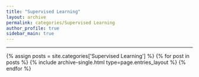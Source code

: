 ```yaml
---
title: "Supervised Learning"
layout: archive
permalink: categories/Supervised Learning
author_profile: true
sidebar_main: true
---
```


<!-- 공백이 포함되어 있는 카테고리 이름의 경우 site.categories['a b c'] 이런식으로! -->

***

{% assign posts = site.categories['Supervised Learning'] %}
{% for post in posts %} {% include archive-single.html type=page.entries_layout %} {% endfor %}
